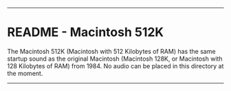 
***

# README - Macintosh 512K

The Macintosh 512K (Macintosh with 512 Kilobytes of RAM) has the same startup sound as the original Macintosh (Macintosh 128K, or Macintosh with 128 Kilobytes of RAM) from 1984. No audio can be placed in this directory at the moment.

***
